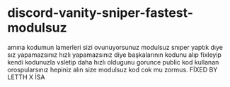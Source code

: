 # discord-vanity-sniper-fastest-modulsuz
amına kodumun lamerleri sizi ovunuyorsunuz modulsuz snıper yaptık dıye sız yapamazsınız hızlı yapamazsınız diye başkalarının kodunu alıp fixleyip kendi kodunuzla vsletip daha hızlı oldugunu gorunce public kod kullanan orospularsınız hepiniz alın size modulsuz kod cok mu zormus. FİXED BY LETTH X İSA
